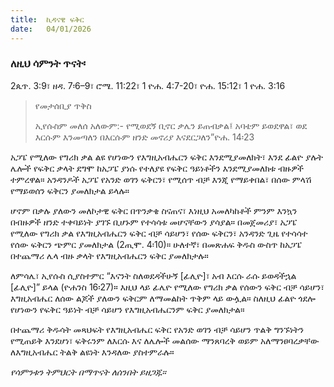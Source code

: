 ```yaml
---
title:  ኪዳናዊ ፍቅር
date:   04/01/2026
---
```


### ለዚህ ሳምንት ጥናት፡
2ጴጥ. 3:9፣ ዘዳ. 7፡6–9፣ ሮሜ. 11:22፣ 1 ዮሐ. 4:7-20፣ ዮሐ. 15:12፣ 1 ዮሐ. 3:16

> <p>የመታሰቢያ ጥቅስ</p>
> ኢየሱስም መለሰ አለውም:- የሚወደኝ ቢኖር ቃሌን ይጠብቃል፤ አባቴም ይወደዋል፣ ወደ እርሱም እንመጣለን በእርሱም ዘንድ መኖሪያ እናደርጋለን”ዮሐ. 14፡23

አጋፔ የሚለው የግሪክ ቃል ልዩ የሆነውን የእግዚአብሔርን ፍቅር እንደሚያመለክት፣ እንደ ፊልዮ ያሉት ሌሎች የፍቅር ቃላት ደግሞ ከአጋፔ ያነሱ የተለያዩ የፍቅር ዓይነቶችን እንደሚያመለክቱ ብዙዎች ተምረዋል። አንዳንዶች አጋፔ የአንድ ወገን ፍቅርን፣ የሚሰጥ ብቻ እንጂ የማይቀበል፣ በሰው ምላሽ የማይወሰን ፍቅርን ያመለክታል ይላሉ።

ሆኖም በቃሉ ያለውን መለኮታዊ ፍቅር በጥንቃቄ ስናጠና፣ እነዚህ አመለካከቶች ምንም እንኳን በብዙዎች ዘንድ ተቀባይነት ያገኙ ቢሆኑም የተሳሳቱ መሆናቸውን ያሳያል። በመጀመሪያ፣ አጋፔ የሚለው የግሪክ ቃል የእግዚአብሔርን ፍቅር ብቻ ሳይሆን፣ የሰው ፍቅርን፣ አንዳንድ ጊዜ የተሳሳተ የሰው ፍቅርን ጭምር ያመለክታል (2ጢሞ. 4፡10)። ሁለተኛ፣ በመጽሐፍ ቅዱስ ውስጥ ከአጋፔ በተጨማሪ ሌላ ብዙ ቃላት የእግዚአብሔርን ፍቅር ያመለክታሉ።

ለምሳሌ፣ ኢየሱስ ሲያስተምር “እናንት ስለወደዳችሁኝ [ፊሊዮ]፣ አብ እርሱ ራሱ ይወዳችኋል [ፊሊዮ]” ይላል (ዮሐንስ 16፡27)። እዚህ ላይ ፊሌዮ የሚለው የግሪክ ቃል የሰውን ፍቅር ብቻ ሳይሆን፣ እግዚአብሔር ለሰው ልጆች ያለውን ፍቅርም ለማመልከት ጥቅም ላይ ውሏል። ስለዚህ ፊልዮ ጎደሎ የሆነውን የፍቅር ዓይነት ብቻ ሳይሆን የእግዚአብሔርንም ፍቅር ያመለክታል። 

በተጨማሪ ቅዱሳት መጻህፍት የእግዚአብሔር ፍቅር የአንድ ወገን ብቻ ሳይሆን ጥልቅ ግንኙነትን የሚጠይቅ እንደሆነ፣ ፍቅሩንም ለእርሱ እና ለሌሎች መልሰው ማንጸባረቅ ወይም አለማንፀባረቃቸው ለእግዚአብሔር ትልቅ ልዩነት እንዳለው ያስተምራሉ። 

_የሳምንቱን ትምህርት በማጥናት ለሰንበት ይዘጋጁ።_